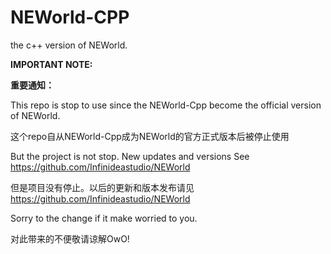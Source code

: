 # NEWorld-CPP
the c++ version of NEWorld.

**IMPORTANT NOTE:**

**重要通知：**

This repo is stop to use since the NEWorld-Cpp become the official version of NEWorld.

这个repo自从NEWorld-Cpp成为NEWorld的官方正式版本后被停止使用

But the project is not stop. New updates and versions See https://github.com/Infinideastudio/NEWorld

但是项目没有停止。以后的更新和版本发布请见 https://github.com/Infinideastudio/NEWorld

Sorry to the change if it make worried to you.

对此带来的不便敬请谅解OwO!
